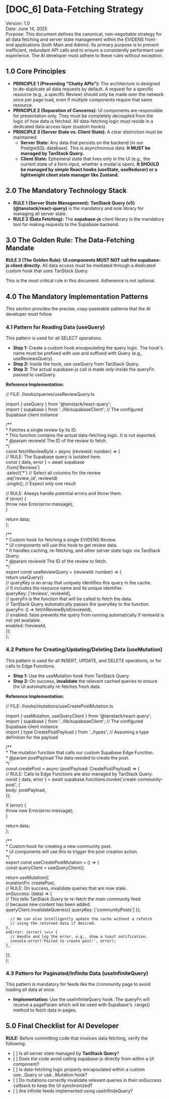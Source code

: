 # **\[DOC\_6\] Data-Fetching Strategy**

Version: 1.0  
Date: June 14, 2025  
Purpose: This document defines the canonical, non-negotiable strategy for all data fetching and server state management within the EVIDENS front-end applications (both Main and Admin). Its primary purpose is to prevent inefficient, redundant API calls and to ensure a consistently performant user experience. The AI developer must adhere to these rules without exception.

## **1.0 Core Principles**

* **PRINCIPLE 1 (Preventing "Chatty APIs"):** The architecture is designed to de-duplicate all data requests by default. A request for a specific resource (e.g., a specific Review) should only be made over the network once per page load, even if multiple components require that same resource.  
* **PRINCIPLE 2 (Separation of Concerns):** UI components are responsible for presentation only. They must be completely decoupled from the logic of how data is fetched. All data-fetching logic must reside in a dedicated data access layer (custom hooks).  
* **PRINCIPLE 3 (Server State vs. Client State):** A clear distinction must be maintained:  
  * **Server State:** Any data that persists on the backend (in our PostgreSQL database). This is asynchronous data. **It MUST be managed by TanStack Query.**  
  * **Client State:** Ephemeral state that lives only in the UI (e.g., the current state of a form input, whether a modal is open). **It SHOULD be managed by simple React hooks (useState, useReducer) or a lightweight client state manager like Zustand.**

## **2.0 The Mandatory Technology Stack**

* **RULE 1 (Server State Management):** **TanStack Query (v5) (@tanstack/react-query)** is the mandatory and sole library for managing all server state.  
* **RULE 2 (Data Fetching):** The **supabase-js** client library is the mandatory tool for making requests to the Supabase backend.

## **3.0 The Golden Rule: The Data-Fetching Mandate**

**RULE 3 (The Golden Rule): UI components MUST NOT call the supabase-js client directly.** All data access must be mediated through a dedicated custom hook that uses TanStack Query.

This is the most critical rule in this document. Adherence is not optional.

## **4.0 The Mandatory Implementation Patterns**

This section provides the precise, copy-pasteable patterns that the AI developer must follow.

### **4.1 Pattern for Reading Data (useQuery)**

This pattern is used for all SELECT operations.

* **Step 1:** Create a custom hook encapsulating the query logic. The hook's name must be prefixed with use and suffixed with Query (e.g., useReviewsQuery).  
* **Step 2:** Inside the hook, use useQuery from TanStack Query.  
* **Step 3:** The actual supabase-js call is made *only* inside the queryFn passed to useQuery.

**Reference Implementation:**

// FILE: /hooks/queries/useReviewQuery.ts

import { useQuery } from '@tanstack/react-query';  
import { supabase } from '../lib/supabaseClient'; // The configured Supabase client instance

/\*\*  
 \* Fetches a single review by its ID.  
 \* This function contains the actual data-fetching logic. It is not exported.  
 \* @param reviewId The ID of the review to fetch.  
 \*/  
const fetchReviewById \= async (reviewId: number) \=\> {  
  // RULE: The Supabase query is isolated here.  
  const { data, error } \= await supabase  
    .from('Reviews')  
    .select('\*') // Select all columns for the review  
    .eq('review\_id', reviewId)  
    .single(); // Expect only one result

  // RULE: Always handle potential errors and throw them.  
  if (error) {  
    throw new Error(error.message);  
  }

  return data;  
};

/\*\*  
 \* Custom hook for fetching a single EVIDENS Review.  
 \* UI components will use this hook to get review data.  
 \* It handles caching, re-fetching, and other server state logic via TanStack Query.  
 \* @param reviewId The ID of the review to fetch.  
 \*/  
export const useReviewQuery \= (reviewId: number) \=\> {  
  return useQuery({  
    // queryKey is an array that uniquely identifies this query in the cache.  
    // It includes the resource name and its unique identifier.  
    queryKey: \['reviews', reviewId\],  
    // queryFn is the function that will be called to fetch the data.  
    // TanStack Query automatically passes the queryKey to the function.  
    queryFn: () \=\> fetchReviewById(reviewId),  
    // enabled: false prevents the query from running automatically if reviewId is not yet available.  
    enabled: \!\!reviewId,  
  });  
};

### **4.2 Pattern for Creating/Updating/Deleting Data (useMutation)**

This pattern is used for all INSERT, UPDATE, and DELETE operations, or for calls to Edge Functions.

* **Step 1:** Use the useMutation hook from TanStack Query.  
* **Step 2:** On success, **invalidate** the relevant cached queries to ensure the UI automatically re-fetches fresh data.

**Reference Implementation:**

// FILE: /hooks/mutations/useCreatePostMutation.ts

import { useMutation, useQueryClient } from '@tanstack/react-query';  
import { supabase } from '../lib/supabaseClient'; // The configured Supabase client instance  
import { type CreatePostPayload } from '../types'; // Assuming a type definition for the payload

/\*\*  
 \* The mutation function that calls our custom Supabase Edge Function.  
 \* @param postPayload The data needed to create the post.  
 \*/  
const createPost \= async (postPayload: CreatePostPayload) \=\> {  
  // RULE: Calls to Edge Functions are also managed by TanStack Query.  
  const { data, error } \= await supabase.functions.invoke('create-community-post', {  
    body: postPayload,  
  });

  if (error) {  
    throw new Error(error.message);  
  }

  return data;  
};

/\*\*  
 \* Custom hook for creating a new community post.  
 \* UI components will use this to trigger the post creation action.  
 \*/  
export const useCreatePostMutation \= () \=\> {  
  const queryClient \= useQueryClient();

  return useMutation({  
    mutationFn: createPost,  
    // RULE: On success, invalidate queries that are now stale.  
    onSuccess: (data) \=\> {  
      // This tells TanStack Query to re-fetch the main community feed  
      // because new content has been added.  
      queryClient.invalidateQueries({ queryKey: \['communityPosts'\] });  
        
      // We can also intelligently update the cache without a refetch  
      // using the returned data if desired.  
    },  
    onError: (error) \=\> {  
      // Handle and log the error, e.g., show a toast notification.  
      console.error('Failed to create post:', error);  
    },  
  });  
};

### **4.3 Pattern for Paginated/Infinite Data (useInfiniteQuery)**

This pattern is mandatory for feeds like the /community page to avoid loading all data at once.

* **Implementation:** Use the useInfiniteQuery hook. The queryFn will receive a pageParam which will be used with Supabase's .range() method to fetch data in pages.

## **5.0 Final Checklist for AI Developer**

**RULE:** Before committing code that involves data fetching, verify the following:

* \[ \] Is all server state managed by **TanStack Query**?  
* \[ \] Does the code avoid calling supabase-js directly from within a UI component?  
* \[ \] Is data-fetching logic properly encapsulated within a custom use...Query or use...Mutation hook?  
* \[ \] Do mutations correctly invalidate relevant queries in their onSuccess callback to keep the UI synchronized?  
* \[ \] Are infinite feeds implemented using useInfiniteQuery?